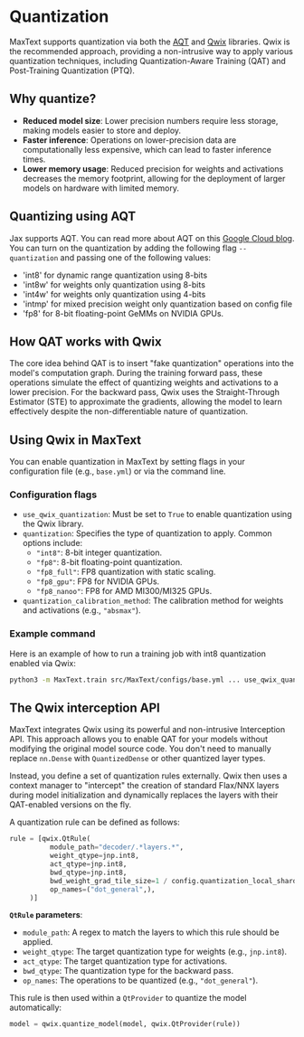 <!--
 Copyright 2024 Google LLC

 Licensed under the Apache License, Version 2.0 (the "License");
 you may not use this file except in compliance with the License.
 You may obtain a copy of the License at

      https://www.apache.org/licenses/LICENSE-2.0

 Unless required by applicable law or agreed to in writing, software
 distributed under the License is distributed on an "AS IS" BASIS,
 WITHOUT WARRANTIES OR CONDITIONS OF ANY KIND, either express or implied.
 See the License for the specific language governing permissions and
 limitations under the License.
 -->

# Quantization

MaxText supports quantization via both the [AQT](https://github.com/google/aqt) and [Qwix](https://github.com/google/qwix) libraries. Qwix is the recommended approach, providing a non-intrusive way to apply various quantization techniques, including Quantization-Aware Training (QAT) and Post-Training Quantization (PTQ).

## Why quantize?

*   **Reduced model size**: Lower precision numbers require less storage, making models easier to store and deploy.
*   **Faster inference**: Operations on lower-precision data are computationally less expensive, which can lead to faster inference times.
*   **Lower memory usage**: Reduced precision for weights and activations decreases the memory footprint, allowing for the deployment of larger models on hardware with limited memory.

## Quantizing using AQT

Jax supports AQT. You can read more about AQT on this [Google Cloud blog](https://cloud.google.com/blog/products/compute/accurate-quantized-training-aqt-for-tpu-v5e).
You can turn on the quantization by adding the following flag `--quantization` and passing one of the following values:

- 'int8' for dynamic range quantization using 8-bits
- 'int8w' for weights only quantization using 8-bits
- 'int4w' for weights only quantization using 4-bits
- 'intmp' for mixed precision weight only quantization based on config file
- 'fp8' for 8-bit floating-point GeMMs on NVIDIA GPUs.

## How QAT works with Qwix

The core idea behind QAT is to insert "fake quantization" operations into the model's computation graph. During the training forward pass, these operations simulate the effect of quantizing weights and activations to a lower precision. For the backward pass, Qwix uses the Straight-Through Estimator (STE) to approximate the gradients, allowing the model to learn effectively despite the non-differentiable nature of quantization.

## Using Qwix in MaxText

You can enable quantization in MaxText by setting flags in your configuration file (e.g., `base.yml`) or via the command line.

### Configuration flags

*   `use_qwix_quantization`: Must be set to `True` to enable quantization using the Qwix library.
*   `quantization`: Specifies the type of quantization to apply. Common options include:
    *   `"int8"`: 8-bit integer quantization.
    *   `"fp8"`: 8-bit floating-point quantization.
    *   `"fp8_full"`: FP8 quantization with static scaling.
    *   `"fp8_gpu"`: FP8 for NVIDIA GPUs.
    *   `"fp8_nanoo"`: FP8 for AMD MI300/MI325 GPUs.
*   `quantization_calibration_method`: The calibration method for weights and activations (e.g., `"absmax"`).

### Example command

Here is an example of how to run a training job with int8 quantization enabled via Qwix:

```bash
python3 -m MaxText.train src/MaxText/configs/base.yml ... use_qwix_quantization=True quantization='int8'
```

## The Qwix interception API

MaxText integrates Qwix using its powerful and non-intrusive Interception API. This approach allows you to enable QAT for your models without modifying the original model source code. You don't need to manually replace `nn.Dense` with `QuantizedDense` or other quantized layer types.

Instead, you define a set of quantization rules externally. Qwix then uses a context manager to "intercept" the creation of standard Flax/NNX layers during model initialization and dynamically replaces the layers with their QAT-enabled versions on the fly.

A quantization rule can be defined as follows:

```python
rule = [qwix.QtRule(
          module_path="decoder/.*layers.*",
          weight_qtype=jnp.int8,
          act_qtype=jnp.int8,
          bwd_qtype=jnp.int8,
          bwd_weight_grad_tile_size=1 / config.quantization_local_shard_count,
          op_names=("dot_general",),
     )]
```

**`QtRule` parameters**:

*   `module_path`: A regex to match the layers to which this rule should be applied.
*   `weight_qtype`: The target quantization type for weights (e.g., `jnp.int8`).
*   `act_qtype`: The target quantization type for activations.
*   `bwd_qtype`: The quantization type for the backward pass.
*   `op_names`: The operations to be quantized (e.g., `"dot_general"`).

This rule is then used within a `QtProvider` to quantize the model automatically:

```python
model = qwix.quantize_model(model, qwix.QtProvider(rule))
```
